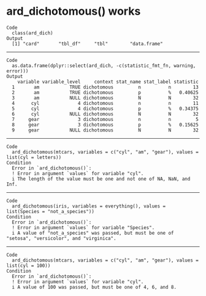 # ard_dichotomous() works

    Code
      class(ard_dich)
    Output
      [1] "card"       "tbl_df"     "tbl"        "data.frame"

---

    Code
      as.data.frame(dplyr::select(ard_dich, -c(statistic_fmt_fn, warning, error)))
    Output
        variable variable_level     context stat_name stat_label statistic
      1       am           TRUE dichotomous         n          n        13
      2       am           TRUE dichotomous         p          %   0.40625
      3       am           NULL dichotomous         N          N        32
      4      cyl              4 dichotomous         n          n        11
      5      cyl              4 dichotomous         p          %   0.34375
      6      cyl           NULL dichotomous         N          N        32
      7     gear              3 dichotomous         n          n         5
      8     gear              3 dichotomous         p          %   0.15625
      9     gear           NULL dichotomous         N          N        32

---

    Code
      ard_dichotomous(mtcars, variables = c("cyl", "am", "gear"), values = list(cyl = letters))
    Condition
      Error in `ard_dichotomous()`:
      ! Error in argument `values` for variable "cyl".
      i The length of the value must be one and not one of NA, NaN, and Inf.

---

    Code
      ard_dichotomous(iris, variables = everything(), values = list(Species = "not_a_species"))
    Condition
      Error in `ard_dichotomous()`:
      ! Error in argument `values` for variable "Species".
      i A value of "not_a_species" was passed, but must be one of "setosa", "versicolor", and "virginica".

---

    Code
      ard_dichotomous(mtcars, variables = c("cyl", "am", "gear"), values = list(cyl = 100))
    Condition
      Error in `ard_dichotomous()`:
      ! Error in argument `values` for variable "cyl".
      i A value of 100 was passed, but must be one of 4, 6, and 8.

